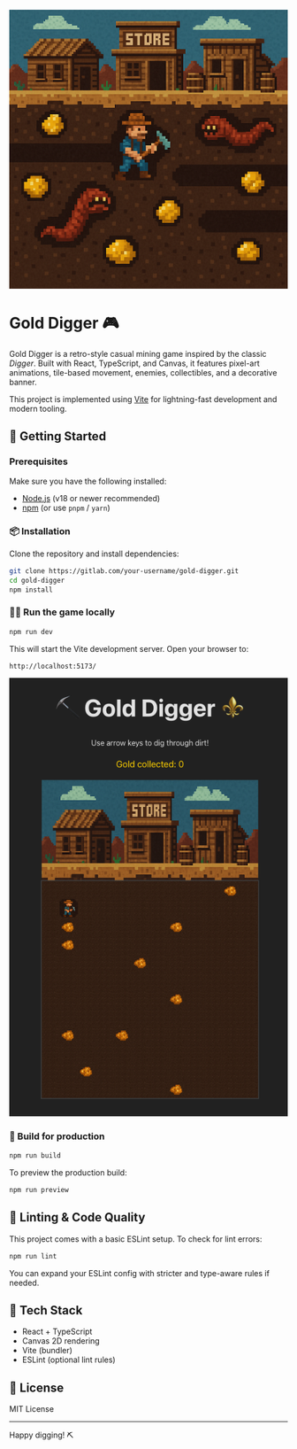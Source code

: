 ![Prospecter-main-screen.png](src/Prospecter-main-screen.png)
# Gold Digger 🎮

Gold Digger is a retro-style casual mining game inspired by the classic *Digger*. Built with React, TypeScript, and Canvas, it features pixel-art animations, tile-based movement, enemies, collectibles, and a decorative banner.

This project is implemented using [Vite](https://vitejs.dev/) for lightning-fast development and modern tooling.
## 🚀 Getting Started

### Prerequisites

Make sure you have the following installed:

- [Node.js](https://nodejs.org/) (v18 or newer recommended)
- [npm](https://www.npmjs.com/) (or use `pnpm` / `yarn`)

### 📦 Installation

Clone the repository and install dependencies:

```bash
git clone https://gitlab.com/your-username/gold-digger.git
cd gold-digger
npm install
```

### 🏃‍♂️ Run the game locally

```bash
npm run dev
```

This will start the Vite development server. Open your browser to:

```
http://localhost:5173/
```
![Gold-Digger-In-Action.png](public/Gold-Digger-In-Action.png)
### 🔨 Build for production

```bash
npm run build
```

To preview the production build:

```bash
npm run preview
```

## 🧪 Linting & Code Quality

This project comes with a basic ESLint setup. To check for lint errors:

```bash
npm run lint
```

You can expand your ESLint config with stricter and type-aware rules if needed.

## 🧩 Tech Stack

- React + TypeScript
- Canvas 2D rendering
- Vite (bundler)
- ESLint (optional lint rules)

## 📝 License

MIT License

---
Happy digging! ⛏️

